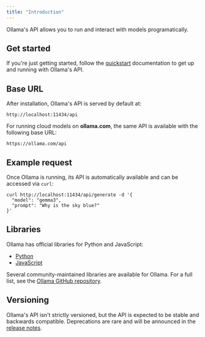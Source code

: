 ```yaml
---
title: "Introduction"
---
```


Ollama's API allows you to run and interact with models programatically.

## Get started

If you're just getting started, follow the [quickstart](/quickstart) documentation to get up and running with Ollama's API.

## Base URL

After installation, Ollama's API is served by default at:

```
http://localhost:11434/api
```

For running cloud models on **ollama.com**, the same API is available with the following base URL:

```
https://ollama.com/api
```

## Example request

Once Ollama is running, its API is automatically available and can be accessed via `curl`:

```shell
curl http://localhost:11434/api/generate -d '{
  "model": "gemma3",
  "prompt": "Why is the sky blue?"
}'
```

## Libraries

Ollama has official libraries for Python and JavaScript:

- [Python](https://github.com/ollama/ollama-python)
- [JavaScript](https://github.com/ollama/ollama-js)

Several community-maintained libraries are available for Ollama. For a full list, see the [Ollama GitHub repository](https://github.com/ollama/ollama?tab=readme-ov-file#libraries-1).

## Versioning

Ollama's API isn't strictly versioned, but the API is expected to be stable and backwards compatible. Deprecations are rare and will be announced in the [release notes](https://github.com/ollama/ollama/releases).
